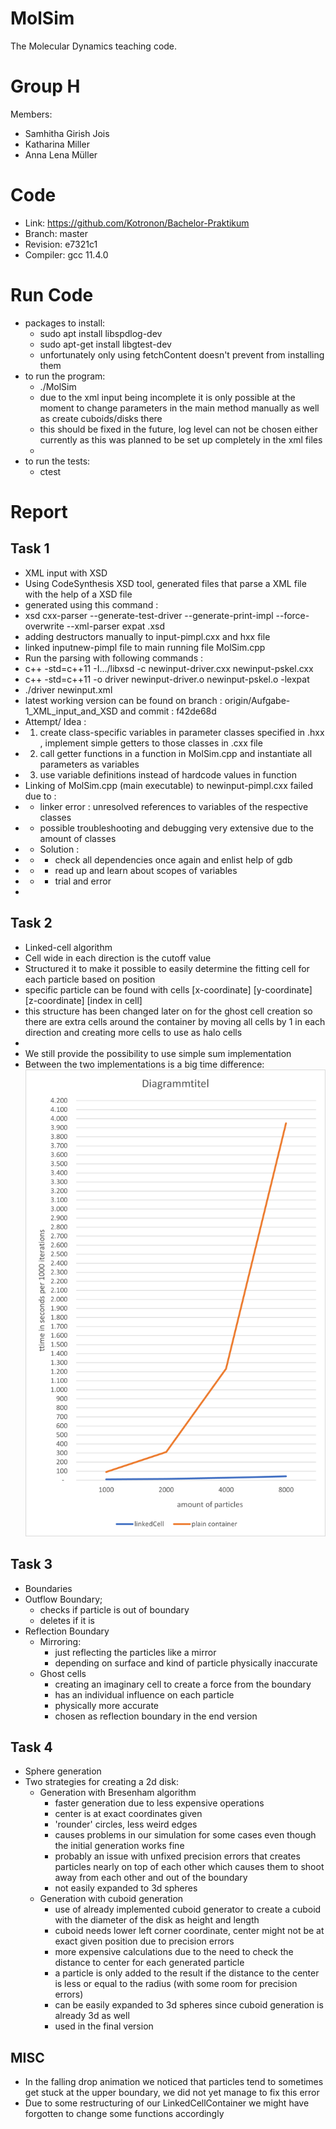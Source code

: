 MolSim
===

The Molecular Dynamics teaching code.

# Group H #
Members:
* Samhitha Girish Jois
* Katharina Miller
* Anna Lena Müller

# Code #
* Link:     https://github.com/Kotronon/Bachelor-Praktikum
* Branch:   master
* Revision: e7321c1
* Compiler: gcc 11.4.0

# Run Code #
* packages to install:
  * sudo apt install libspdlog-dev
  * sudo apt-get install libgtest-dev
  * unfortunately only using fetchContent doesn't prevent from installing them
* to run the program:
  * ./MolSim
  * due to the xml input being incomplete it is only possible at the moment to change parameters in the main method manually as well as create cuboids/disks there
  * this should be fixed in the future, log level can not be chosen either currently as this was planned to be set up completely in the xml files
  * 
* to run the tests:
  * ctest
  

# Report #
## Task 1 ##
* XML input with XSD
* Using CodeSynthesis XSD tool, generated files that parse a XML file with the help of a XSD file
* generated using this command : 
* xsd cxx-parser --generate-test-driver --generate-print-impl --force-overwrite --xml-parser expat <xsd input file>.xsd
* adding destructors manually to input-pimpl.cxx and hxx file
* linked inputnew-pimpl file to main running file MolSim.cpp
* Run the parsing with following commands : 
* c++ -std=c++11 -I.../libxsd -c newinput-driver.cxx newinput-pskel.cxx
* c++ -std=c++11 -o driver newinput-driver.o newinput-pskel.o -lexpat
* ./driver newinput.xml
* latest working version can be found on branch : origin/Aufgabe-1_XML_input_and_XSD and commit : f42de68d
* Attempt/ Idea : 
* 1. create class-specific variables in parameter classes specified in .hxx , implement simple getters to those classes in .cxx file
* 2. call getter functions in a function in MolSim.cpp and instantiate all parameters as variables
* 3. use variable definitions instead of hardcode values in function
* Linking of MolSim.cpp (main executable) to newinput-pimpl.cxx failed  due to :
* * linker error : unresolved references to variables of the respective classes
* * possible troubleshooting and debugging very extensive due to the amount of classes
* * Solution : 
* * * check all dependencies once again and enlist help of gdb
* * * read up and learn about scopes of variables
* * * trial and error
* 
## Task 2 ##
* Linked-cell algorithm
* Cell wide in each direction is the cutoff value
* Structured it to make it possible to easily determine the fitting cell for each particle based on position
* specific particle can be found with cells \[x-coordinate] \[y-coordinate] \[z-coordinate] \[index in cell]
* this structure has been changed later on for the ghost cell creation so there are extra cells around the container by moving all cells by 1 in each direction and creating more cells to use as halo cells
* 
* We still provide the possibility to use simple sum implementation
* Between the two implementations is a big time difference:
![Screenshot](input/both_rpunded_and_scaled.png)

## Task 3 ##
* Boundaries
* Outflow Boundary;
  * checks if particle is out of boundary
  * deletes if it is
* Reflection Boundary
  * Mirroring:
    * just reflecting the particles like a mirror 
    * depending on surface and kind of particle physically inaccurate
  * Ghost cells
    * creating an imaginary cell to create a force from the boundary
    * has an individual influence on each particle
    * physically more accurate
    * chosen as reflection boundary in the end version

## Task 4 ##
* Sphere generation
* Two strategies for creating a 2d disk:
  * Generation with Bresenham algorithm
    * faster generation due to less expensive operations
    * center is at exact coordinates given
    * 'rounder' circles, less weird edges
    * causes problems in our simulation for some cases even though the initial generation works fine
    * probably an issue with unfixed precision errors that creates particles nearly on top of each other which causes them to shoot away from each other and out of the boundary
    * not easily expanded to 3d spheres
  * Generation with cuboid generation
    * use of already implemented cuboid generator to create a cuboid with the diameter of the disk as height and length
    * cuboid needs lower left corner coordinate, center might not be at exact given position due to precision errors
    * more expensive calculations due to the need to check the distance to center for each generated particle
    * a particle is only added to the result if the distance to the center is less or equal to the radius (with some room for precision errors)
    * can be easily expanded to 3d spheres since cuboid generation is already 3d as well
    * used in the final version

## MISC ##
* In the falling drop animation we noticed that particles tend to sometimes get stuck at the upper boundary, we did not yet manage to fix this error
* Due to some restructuring of our LinkedCellContainer we might have forgotten to change some functions accordingly